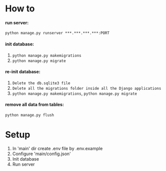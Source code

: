 # How to

#### run server: 
`python manage.py runserver ***.***.***.***:PORT`

#### init database: 
1. `python manage.py makemigrations`
2. `python manage.py migrate`

#### re-init database:
1. `Delete the db.sqlite3 file`
2. `Delete all the migrations folder inside all the Django applications`
3. `python manage.py makemigrations`,
`python manage.py migrate`

#### remove all data from tables:
`python manage.py flush`

# Setup
1. In 'main' dir create .env file by .env.example
2. Configure 'main/config.json'
3. Init database
4. Run server